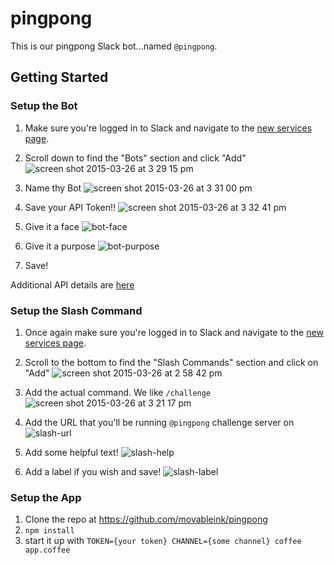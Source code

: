 # pingpong
This is our pingpong Slack bot...named `@pingpong`.

Getting Started
--------------

### Setup the Bot
 
1. Make sure you're logged in to Slack and navigate to the [new services page](https://ink.slack.com/services/new).

2. Scroll down to find the "Bots" section and click "Add"
    ![screen shot 2015-03-26 at 3 29 15 pm](https://cloud.githubusercontent.com/assets/27777/6855263/0d66d21e-d3cd-11e4-8d95-1c0bc11b348e.png)

3. Name thy Bot
  ![screen shot 2015-03-26 at 3 31 00 pm](https://cloud.githubusercontent.com/assets/27777/6855272/2a0d92b8-d3cd-11e4-9d46-0141bcc739cd.png)

4. Save your API Token!!
  ![screen shot 2015-03-26 at 3 32 41 pm](https://cloud.githubusercontent.com/assets/27777/6855324/80cbf220-d3cd-11e4-9258-5d35de120ff8.png)

5. Give it a face
  ![bot-face](https://cloud.githubusercontent.com/assets/27777/6855409/39b05efc-d3ce-11e4-8b7f-51b6c76b896a.png)

6. Give it a purpose
  ![bot-purpose](https://cloud.githubusercontent.com/assets/27777/6855411/458830d8-d3ce-11e4-879f-70cfe35fc4be.png)

7. Save!

Additional API details are [here](https://api.slack.com/bot-users)

### Setup the Slash Command

1. Once again make sure you're logged in to Slack and navigate to the [new services page](https://ink.slack.com/services/new).

2. Scroll to the bottom to find the "Slash Commands" section and click on "Add"
  ![screen shot 2015-03-26 at 2 58 42 pm](https://cloud.githubusercontent.com/assets/27777/6854813/ea1880a8-d3c9-11e4-9468-50cb4a43a9d1.png)

3. Add the actual command. We like `/challenge`
  ![screen shot 2015-03-26 at 3 21 17 pm](https://cloud.githubusercontent.com/assets/27777/6855083/ccac4e6c-d3cb-11e4-9e13-b5a8e81a61fd.png)

4. Add the URL that you'll be running `@pingpong` challenge server on
  ![slash-url](https://cloud.githubusercontent.com/assets/27777/6855509/4ab34cc2-d3cf-11e4-8bdb-8eaa585eea26.png)

5. Add some helpful text!
  ![slash-help](https://cloud.githubusercontent.com/assets/27777/6855518/6bb1775a-d3cf-11e4-9947-9fd4fd1b947c.png)

6. Add a label if you wish and save!
  ![slash-label](https://cloud.githubusercontent.com/assets/27777/6855535/9a327d22-d3cf-11e4-86f2-7fdd126e2e05.png)

### Setup the App
  1. Clone the repo at https://github.com/movableink/pingpong
  2. `npm install`
  3. start it up with `TOKEN={your token} CHANNEL={some channel} coffee app.coffee`
